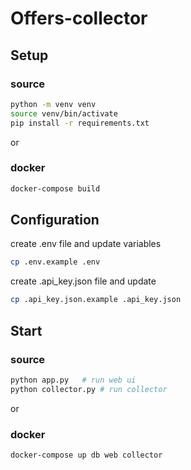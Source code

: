 # Offers-collector

## Setup

### source
```bash
python -m venv venv
source venv/bin/activate
pip install -r requirements.txt
```
or
### docker
```bash
docker-compose build
```

## Сonfiguration
create .env file and update variables
```bash
cp .env.example .env
```
create .api_key.json file and update
```bash
cp .api_key.json.example .api_key.json
```


## Start
### source
```bash
python app.py   # run web ui
python collector.py # run collector
```
or

### docker
```bash
docker-compose up db web collector
```